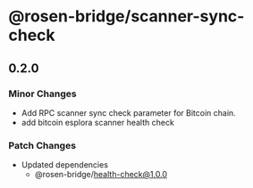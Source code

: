 # @rosen-bridge/scanner-sync-check

## 0.2.0

### Minor Changes

- Add RPC scanner sync check parameter for Bitcoin chain.
- add bitcoin esplora scanner health check

### Patch Changes

- Updated dependencies
  - @rosen-bridge/health-check@1.0.0
